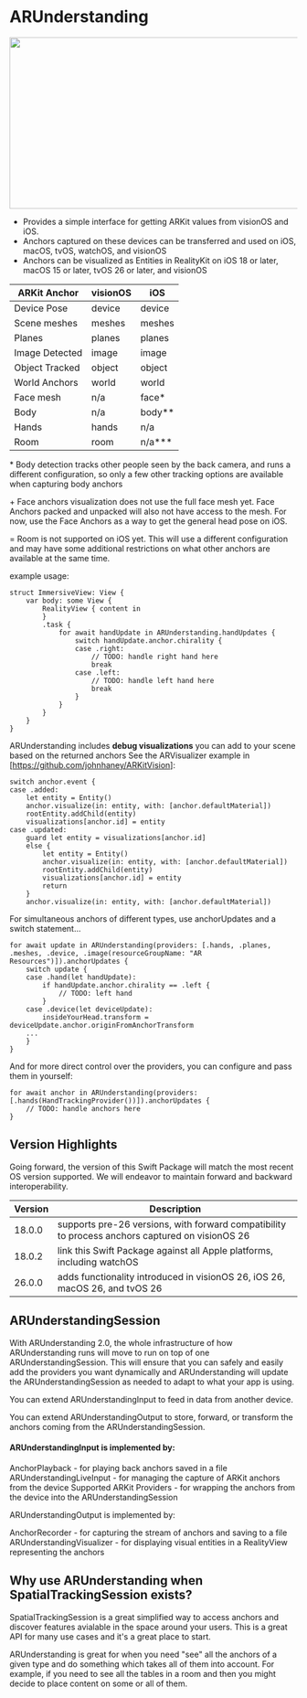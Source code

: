 # ARUnderstanding

[<img src="https://img.youtube.com/vi/f5Rdk0a5lB4/hqdefault.jpg" width="600" height="300"
/>](https://www.youtube.com/embed/f5Rdk0a5lB4)

* Provides a simple interface for getting ARKit values from visionOS and iOS.
* Anchors captured on these devices can be transferred and used on iOS, macOS, tvOS, watchOS, and visionOS
* Anchors can be visualized as Entities in RealityKit on iOS 18 or later, macOS 15 or later, tvOS 26 or later, and visionOS

| ARKit Anchor   | visionOS | iOS       |
| -------------- | -------- | --------- |
| Device Pose    | device   | device    |
| Scene meshes   | meshes   | meshes    |
| Planes         | planes   | planes    |
| Image Detected | image    | image     |
| Object Tracked | object   | object    |
| World Anchors  | world    | world     |
| Face mesh      | n/a      | face\*    |
| Body           | n/a      | body\*\*  |
| Hands          | hands    | n/a       |
| Room           | room     | n/a\*\*\* |

\* Body detection tracks other people seen by the back camera, and runs a different configuration, so only a few other tracking options are available when capturing body anchors

\+ Face anchors visualization does not use the full face mesh yet. Face Anchors packed and unpacked will also not have access to the mesh. For now, use the Face Anchors as a way to get the general head pose on iOS.

\= Room is not supported on iOS yet. This will use a different configuration and may have some additional restrictions on what other anchors are available at the same time.

example usage:

```
struct ImmersiveView: View {
    var body: some View {
        RealityView { content in
        }
        .task {
            for await handUpdate in ARUnderstanding.handUpdates {
                switch handUpdate.anchor.chirality {
                case .right:
                    // TODO: handle right hand here
                    break
                case .left:
                    // TODO: handle left hand here
                    break
                }
            }
        }
    }
}
```

ARUnderstanding includes **debug visualizations** you can add to your scene based on the returned anchors See the ARVisualizer example in [https://github.com/johnhaney/ARKitVision]:
```
switch anchor.event {
case .added:
    let entity = Entity()
    anchor.visualize(in: entity, with: [anchor.defaultMaterial])
    rootEntity.addChild(entity)
    visualizations[anchor.id] = entity
case .updated:
    guard let entity = visualizations[anchor.id]
    else {
        let entity = Entity()
        anchor.visualize(in: entity, with: [anchor.defaultMaterial])
        rootEntity.addChild(entity)
        visualizations[anchor.id] = entity
        return
    }
    anchor.visualize(in: entity, with: [anchor.defaultMaterial])
```


For simultaneous anchors of different types, use anchorUpdates and a switch statement...
```
for await update in ARUnderstanding(providers: [.hands, .planes, .meshes, .device, .image(resourceGroupName: "AR Resources")]).anchorUpdates {
    switch update {
    case .hand(let handUpdate):
        if handUpdate.anchor.chirality == .left {
            // TODO: left hand
        }
    case .device(let deviceUpdate):
        insideYourHead.transform = deviceUpdate.anchor.originFromAnchorTransform
    ...
    }
}
```

And for more direct control over the providers, you can configure and pass them in yourself:

```
for await anchor in ARUnderstanding(providers: [.hands(HandTrackingProvider())]).anchorUpdates {
    // TODO: handle anchors here
}
```

## Version Highlights

Going forward, the version of this Swift Package will match the most recent OS version supported. We will endeavor to maintain forward and backward interoperability.

| Version | Description |
| ------- | ----------- |
| 18.0.0  | supports pre-26 versions, with forward compatibility to process anchors captured on visionOS 26 |
| 18.0.2  | link this Swift Package against all Apple platforms, including watchOS |
| 26.0.0  | adds functionality introduced in visionOS 26, iOS 26, macOS 26, and tvOS 26 |

## ARUnderstandingSession

With ARUnderstanding 2.0, the whole infrastructure of how ARUnderstanding runs will move to run on top of one ARUnderstandingSession. This will ensure that you can safely and easily add the providers you want dynamically and ARUnderstanding will update the ARUnderstandingSession as needed to adapt to what your app is using.

You can extend ARUnderstandingInput to feed in data from another device.

You can extend ARUnderstandingOutput to store, forward, or transform the anchors coming from the ARUnderstandingSession.

#### ARUnderstandingInput is implemented by:

AnchorPlayback - for playing back anchors saved in a file
ARUnderstandingLiveInput - for managing the capture of ARKit anchors from the device
Supported ARKit Providers - for wrapping the anchors from the device into the ARUnderstandingSession

ARUnderstandingOutput is implemented by:

AnchorRecorder - for capturing the stream of anchors and saving to a file
ARUnderstandingVisualizer - for displaying visual entities in a RealityView representing the anchors

## Why use ARUnderstanding when SpatialTrackingSession exists?

SpatialTrackingSession is a great simplified way to access anchors and discover features avialable in the space around your users. This is a great API for many use cases and it's a great place to start.

ARUnderstanding is great for when you need "see" all the anchors of a given type and do something which takes all of them into account. For example, if you need to see all the tables in a room and then you might decide to place content on some or all of them.
